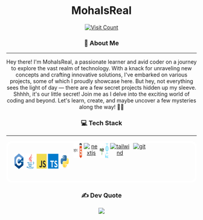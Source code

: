 <h1 align="center">MohaIsReal</h1>

<p align="center">
  <a href="https://visitcount.itsvg.in/api?id=mohaisreal&icon=6&color=0">
    <img src="https://visitcount.itsvg.in/api?id=mohaisreal&icon=6&color=0" alt="Visit Count">
  </a>
</p>

<h3 align="center">💫 About Me</h3>
<hr/>
<p align="center">Hey there! I'm MohaIsReal, a passionate learner and avid coder on a journey to explore the vast realm of technology. With a knack for unraveling new concepts and crafting innovative solutions, I've embarked on various projects, some of which I proudly showcase here. But hey, not everything sees the light of day — there are a few secret projects hidden up my sleeve. Shhhh, it's our little secret! Join me as I delve into the exciting world of coding and beyond. Let's learn, create, and maybe uncover a few mysteries along the way! 🚀✨</p>

<h3 align="center">💻 Tech Stack</h3>
<hr/>
<div align="center" style="display: flex; justify-content: center; flex-wrap: wrap; gap: 10px; border-color: white; border-style: solid; border-width: 5px; border-radius: 15px;">
    <div style="width: 30%; height: 100px; background-color: transparent; display: flex; align-items: center; justify-content: center; gap: 3px;">
    <a href="https://www.w3schools.com/cpp/" target="_blank" rel="noreferrer">
        <img
            src="https://raw.githubusercontent.com/devicons/devicon/master/icons/cplusplus/cplusplus-original.svg"
            alt="cplusplus"
            width="40"
            height="40"
        />
    </a>
    <a href="https://www.java.com" target="_blank" rel="noreferrer">
        <img
            src="https://raw.githubusercontent.com/devicons/devicon/master/icons/java/java-original.svg"
            alt="java"
            width="40"
            height="40"
        />
    </a>
    <a
        href="https://developer.mozilla.org/en-US/docs/Web/JavaScript"
        target="_blank"
        rel="noreferrer"
    >
        <img
            src="https://raw.githubusercontent.com/devicons/devicon/master/icons/javascript/javascript-original.svg"
            alt="javascript"
            width="40"
            height="40"
        />
    </a>
    <a href="https://www.typescriptlang.org/" target="_blank" rel="noreferrer">
        <img
            src="https://raw.githubusercontent.com/devicons/devicon/master/icons/typescript/typescript-original.svg"
            alt="typescript"
            width="40"
            height="40"
        />
    </a>
    <a href="https://www.python.org" target="_blank" rel="noreferrer">
        <img
            src="https://raw.githubusercontent.com/devicons/devicon/master/icons/python/python-original.svg"
            alt="python"
            width="40"
            height="40"
        />
    </a>
    </div>
    <div align="center" style="width: 30%; height: 100px; background-color: transparent; display: flex; gap: 3px;">
    <a href="https://expressjs.com" target="_blank" rel="noreferrer">
        <img
            src="https://raw.githubusercontent.com/devicons/devicon/master/icons/express/express-original-wordmark.svg"
            alt="express"
            width="40"
            height="40"
        />
    </a>
    <a href="https://www.w3.org/html/" target="_blank" rel="noreferrer">
        <img
            src="https://raw.githubusercontent.com/devicons/devicon/master/icons/html5/html5-original-wordmark.svg"
            alt="html5"
            width="40"
            height="40"
        />
    </a>
    <a href="https://nextjs.org/" target="_blank" rel="noreferrer">
        <img
            src="https://cdn.worldvectorlogo.com/logos/nextjs-2.svg"
            alt="nextjs"
            width="40"
            height="40"
        />
    </a>
    <a href="https://nodejs.org" target="_blank" rel="noreferrer">
        <img
            src="https://raw.githubusercontent.com/devicons/devicon/master/icons/nodejs/nodejs-original-wordmark.svg"
            alt="nodejs"
            width="40"
            height="40"
        />
    </a>
    <a href="https://reactjs.org/" target="_blank" rel="noreferrer">
        <img
            src="https://raw.githubusercontent.com/devicons/devicon/master/icons/react/react-original-wordmark.svg"
            alt="react"
            width="40"
            height="40"
        />
    </a>
    <a href="https://tailwindcss.com/" target="_blank" rel="noreferrer">
        <img
            src="https://www.vectorlogo.zone/logos/tailwindcss/tailwindcss-icon.svg"
            alt="tailwind"
            width="40"
            height="40"
        />
    </a>
    </div>
    <div align="center" style="width: 30%; height: 100px; background-color: transparent; display: flex; gap: 3px;">
    <a href="https://git-scm.com/" target="_blank" rel="noreferrer">
        <img
            src="https://www.vectorlogo.zone/logos/git-scm/git-scm-icon.svg"
            alt="git"
            width="40"
            height="40"
        />
    </a>
    </div>
</div>

<h3 align="center">✍️ Dev Quote</h3>

<div style="text-align:center">

![](https://quotes-github-readme.vercel.app/api?type=horizontal&theme=dark)

</div>

